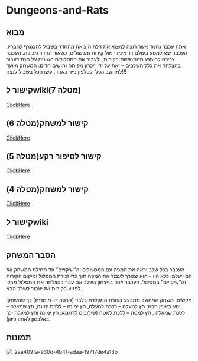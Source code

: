 # Dungeons-and-Rats

## מבוא

אתה עכבר נחמד אשר רוצה למצוא את דלת היציאה מהחדר בשביל להצטרף לחבריו.
העכבר יצא למסע בעולם דו-מימדי מול קירות ומכשולים, כשאור החדר מכובה. העכבר צריכה להימנע מהתנגשות בקירות, ולעבור את המסלולים השונים על מנת לעבור בהצלחה את כלל השלבים – זאת על ידי זיכרון מפותח וחושים חדים.
המשחק מיועד למחשב רגיל ולטלפון נייד כאחד, עשו הכל בשביל לנצח!!!

## קישור לwiki(מטלה 7)
[ClickHere](https://github.com/VideoGameTeam3/Dungeons-and-Moles/wiki/dynamic-components)

## קישור למשחק(מטלה 6)
[ClickHere](https://videogameteam3.itch.io/dungeons-and-rats)

## קישור לסיפור רקע(מטלה 5)
[ClickHere](https://videogameteam3.itch.io/background-story)

## קישור למשחק(מטלה 4)
[ClickHere](https://videogameteam3.itch.io/dungeons-and-moles)

## קישור לwiki
[ClickHere](https://github.com/VideoGameTeam3/Dungeons-and-Bats/wiki)

## הסבר המשחק

העכבר בכל שלב יראה את המפה עם המכשולים וה"שיקויים" עד תחילת המשחק ואז הם ייעלמו כלא היו – הוא יצטרך לעבור את המפה תוך כדי זכירת המסלול ומיקום הקירות וה"שיקויים" במסלול.
העכבר יזכה בניצחון בשלב אם עבר בהצלחה את המסלול מבלי לפגוע בקירות ואז יעבור לשלב הבא.

מקשים:
משחק המחשב מתבצע בעזרת המקלדת בלבד (גירסה דו-מימדית) כך שהשחקן ינוע באופן הבא: חץ למעלה – ללכת למעלה, חץ ימינה – ללכת ימינה, חץ שמאלה – ללכת שמאלה , חץ למטה – ללכת למטה (שילובים לדוגמא: חץ ימינה וחץ למעלה ילך באלכסון לאותו כיוון).

## תמונות

![_2aa409fa-930d-4b41-adaa-19717de4a13b](https://github.com/VideoGameTeam3/Dungeons-and-Rats/assets/118683420/494ce364-ed4a-4343-aa9f-ab3291dcbb29)
